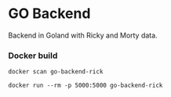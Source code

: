 # GO Backend 

Backend in Goland with Ricky and Morty data.

### Docker build

````
docker scan go-backend-rick
````

````
docker run --rm -p 5000:5000 go-backend-rick
````